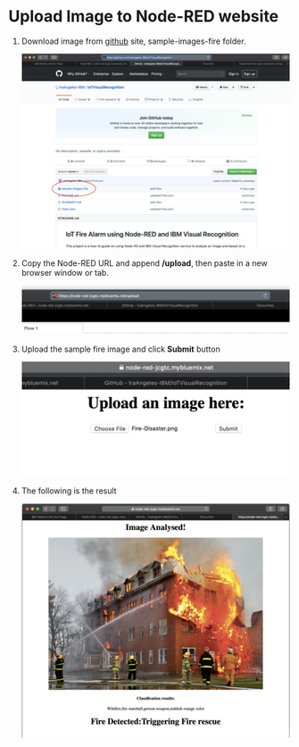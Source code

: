 # Upload Image to Node-RED website

1. Download image from [github](https://github.com/IraAngeles-IBM/IoTVisualRecognition) site, sample-images-fire folder.

    ![github](assets/sample-images-fire.png)

2. Copy the Node-RED URL and append **/upload**, then paste in a new browser window or tab.

    ![url](assets/node-red-upload.png)

3. Upload the sample fire image and click **Submit** button

    ![upload](assets/node-red-upload-site.png)

4. The following is the result

    ![result](assets/node-red-upload-result.png)

